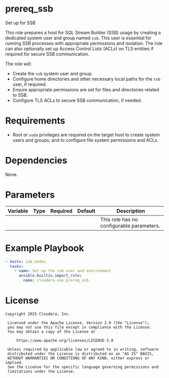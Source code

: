 # prereq_ssb

Set up for SSB

This role prepares a host for SQL Stream Builder (SSB) usage by creating a dedicated system user and group named `ssb`. This user is essential for running SSB processes with appropriate permissions and isolation. The role can also optionally set up Access Control Lists (ACLs) on TLS entities if required for secure SSB communication.

The role will:
- Create the `ssb` system user and group.
- Configure home directories and other necessary local paths for the `ssb` user, if required.
- Ensure appropriate permissions are set for files and directories related to SSB.
- Configure TLS ACLs to secure SSB communication, if needed.

# Requirements

- Root or `sudo` privileges are required on the target host to create system users and groups, and to configure file system permissions and ACLs.

# Dependencies

None.

# Parameters

| Variable | Type | Required | Default | Description |
| --- | --- | --- | --- | --- |
| | | | | This role has no configurable parameters. |

# Example Playbook

```yaml
- hosts: ssb_nodes
  tasks:
    - name: Set up the ssb user and environment
      ansible.builtin.import_role:
        name: cloudera.exe.prereq_ssb
```

# License

```
Copyright 2025 Cloudera, Inc.

 Licensed under the Apache License, Version 2.0 (the "License");
 you may not use this file except in compliance with the License.
 You may obtain a copy of the License at

     https://www.apache.org/licenses/LICENSE-2.0

 Unless required by applicable law or agreed to in writing, software
 distributed under the License is distributed on an "AS IS" BASIS,
 WITHOUT WARRANTIES OR CONDITIONS OF ANY KIND, either express or implied.
 See the License for the specific language governing permissions and
 limitations under the License.
```

